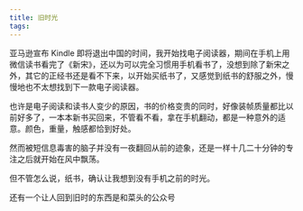 ```yaml
---
title: 旧时光
tags: 
---
```

亚马逊宣布 Kindle 即将退出中国的时间，我开始找电子阅读器，期间在手机上用微信读书看完了《新宋》，还以为可以完全习惯用手机看书了，没想到除了新宋之外，其它的正经书还是看不下来，以开始买纸书了，又感觉到纸书的舒服之外，慢慢地也不太想找到下一款电子阅读器。

也许是电子阅读和读书人变少的原因，书的价格变贵的同时，好像装帧质量都比以前好多了，一本本新书买回来，不管看不看，拿在手机翻动，都是一种意外的适意。颜色，重量，触感都恰到好处。

然而被短信息毒害的脑子并没有一夜翻回从前的迹象，还是一样十几二十分钟的专注之后就开始在风中飘荡。

但不管怎么说，纸书，确认让我想到没有手机之前的时光。

还有一个让人回到旧时的东西是和菜头的公众号